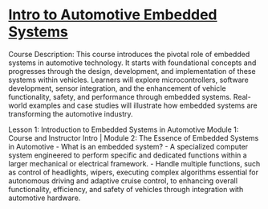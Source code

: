 # [Intro to Automotive Embedded Systems](https://www.coursera.org/learn/introduction-to-automotive-embedded-systems)

Course Description: This course introduces the pivotal role of embedded systems in automotive technology. It starts with foundational concepts and progresses through the design, development, and implementation of these systems within vehicles. Learners will explore microcontrollers, software development, sensor integration, and the enhancement of vehicle functionality, safety, and performance through embedded systems. Real-world examples and case studies will illustrate how embedded systems are transforming the automotive industry.

Lesson 1: Introduction to Embedded Systems in Automotive
  Module 1: Course and Instructor Intro | Module 2: The Essence of Embedded Systems in Automotive
    - What is an embedded system? 
      - A specialized computer system engineered to perform specific and dedicated functions within a larger mechanical or electrical framework.
      - Handle multiple functions, such as control of headlights, wipers, executing complex algorithms essential for autonomous driving and adaptive cruise control, to enhancing overall functionality, efficiency, and safety of vehicles through integration with automotive hardware.
